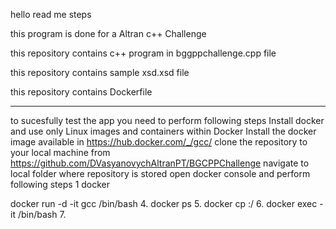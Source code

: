 hello read me steps 

this program is done for a Altran c++ Challenge


this repository contains c++ program in bggppchallenge.cpp file


this repository contains sample xsd.xsd file

this repository contains Dockerfile

------------------------------------------------------------------

to sucesfully test the app you need to perform following steps
Install docker and use only Linux images and containers within Docker
Install the docker image available in https://hub.docker.com/_/gcc/
clone the repository to your local machine from <https://github.com/DVasyanovychAltranPT/BGCPPChallenge>
navigate to local folder where repository is stored </BGCPPChallenge>
open docker console and perform following steps
1 docker 

docker run -d -it gcc /bin/bash
4. docker ps
5. docker cp <source code file> <container>:/<source code file>
6. docker exec -it <container> /bin/bash
7. <execute steps to setup required libraries to compile and execute the program mentioned in the Readme.md>
